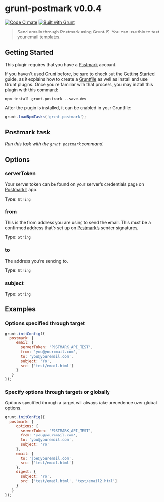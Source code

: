 # grunt-postmark v0.0.4

[![Code Climate](https://codeclimate.com/github/derekrushforth/grunt-postmark/badges/gpa.svg)](https://codeclimate.com/github/derekrushforth/grunt-postmark)
[![Built with Grunt](https://cdn.gruntjs.com/builtwith.png)](http://gruntjs.com/)

> Send emails through Postmark using GruntJS. You can use this to test your email templates.

## Getting Started

This plugin requires that you have a [Postmark](http://postmarkapp.com) account.

If you haven't used [Grunt](http://gruntjs.com/) before, be sure to check out the [Getting Started](http://gruntjs.com/getting-started) guide, as it explains how to create a [Gruntfile](http://gruntjs.com/sample-gruntfile) as well as install and use Grunt plugins. Once you're familiar with that process, you may install this plugin with this command:

```shell
npm install grunt-postmark --save-dev
```

After the plugin is installed, it can be enabled in your Gruntfile:

```js
grunt.loadNpmTasks('grunt-postmark');
```

## Postmark task
_Run this task with the `grunt postmark` command._

## Options


### serverToken
Your server token can be found on your server’s credentials page on [Postmark’s](http://postmarkapp.com) app.

Type: `String`


### from
This is the from address you are using to send the email. This must be a confirmed address that's set up on [Postmark’s](http://postmarkapp.com) sender signatures.

Type: `String`


### to
The address you’re sending to.

Type: `String`


###  subject

Type: `String`


## Examples

### Options specified through target

```javascript
grunt.initConfig({
  postmark: {
     email: {
       serverToken: 'POSTMARK_API_TEST',
       from: 'you@youremail.com',
       to: 'you@youremail.com',
       subject: 'Yo',
       src: ['test/email.html']
     }
   }
});
```

### Specify options through targets or globally
Options specified through a target will always take precedence over global options.

```javascript
grunt.initConfig({
  postmark: {
     options: {
       serverToken: 'POSTMARK_API_TEST',
       from: 'you@youremail.com',
       to: 'you@youremail.com',
       subject: 'Yo'
     },
     email: {
       to: 'joe@youremail.com',
       src: ['test/email.html']
     },
     digest: {
       subject: 'Yo',
       src: ['test/email.html', 'test/email2.html']
     }
   }
});
```